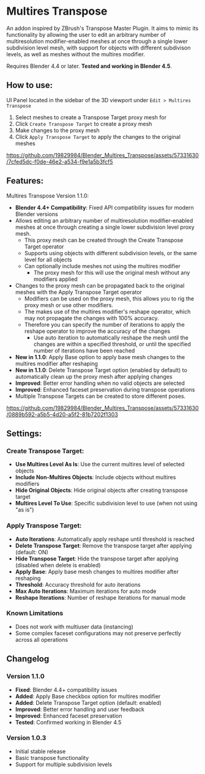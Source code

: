 # Multires Transpose
An addon inspired by ZBrush's Transpose Master Plugin. It aims to mimic its functionality by allowing the user to edit an arbitrary number of multiresolution modifier-enabled meshes at once through a single lower subdivision level mesh, with support for objects with different subdivison levels, as well as meshes without the multires modifier.

Requires Blender 4.4 or later. **Tested and working in Blender 4.5**.

## How to use:
UI Panel located in the sidebar of the 3D viewport under `Edit > Multires Transpose`
1. Select meshes to create a Transpose Target proxy mesh for
2. Click `Create Transpose Target` to create a proxy mesh
3. Make changes to the proxy mesh
4. Click `Apply Transpose Target` to apply the changes to the original meshes

https://github.com/19829984/Blender_Multires_Transpose/assets/57331630/7cfed5dc-f0de-46e2-a534-f9e1a5b3fcf5

## Features:
Multires Transpose Version 1.1.0:
* **Blender 4.4+ Compatibility**: Fixed API compatibility issues for modern Blender versions
* Allows editing an arbitrary number of multiresolution modifier-enabled meshes at once through creating a single lower subdivision level proxy mesh.
    * This proxy mesh can be created through the Create Transpose Target operator
    * Supports using objects with different subdivision levels, or the same level for all objects
    * Can optionally include meshes not using the multires modifier
        * The proxy mesh for this will use the original mesh without any modifiers applied
* Changes to the proxy mesh can be propagated back to the original meshes with the Apply Transpose Target operator
    * Modifiers can be used on the proxy mesh, this allows you to rig the proxy mesh or use other modifiers.
    * The makes use of the multires modifier's reshape operator, which may not propagate the changes with 100% accuracy.
    * Therefore you can specify the number of iterations to apply the reshape operator to improve the accuracy of the changes
        * Use auto iteration to automatically reshape the mesh until the changes are within a specified threshold, or until the specified number of iterations have been reached
* **New in 1.1.0**: Apply Base option to apply base mesh changes to the multires modifier after reshaping
* **New in 1.1.0**: Delete Transpose Target option (enabled by default) to automatically clean up the proxy mesh after applying changes
* **Improved**: Better error handling when no valid objects are selected
* **Improved**: Enhanced faceset preservation during transpose operations
* Multiple Transpose Targets can be created to store different poses.
  
https://github.com/19829984/Blender_Multires_Transpose/assets/57331630/0889b592-a5b5-4d20-a5f2-81b7202f1303

## Settings:

### Create Transpose Target:
- **Use Multires Level As Is**: Use the current multires level of selected objects
- **Include Non-Multires Objects**: Include objects without multires modifiers
- **Hide Original Objects**: Hide original objects after creating transpose target
- **Multires Level To Use**: Specific subdivision level to use (when not using "as is")

### Apply Transpose Target:
- **Auto Iterations**: Automatically apply reshape until threshold is reached
- **Delete Transpose Target**: Remove the transpose target after applying (default: ON)
- **Hide Transpose Target**: Hide the transpose target after applying (disabled when delete is enabled)
- **Apply Base**: Apply base mesh changes to multires modifier after reshaping
- **Threshold**: Accuracy threshold for auto iterations
- **Max Auto Iterations**: Maximum iterations for auto mode
- **Reshape Iterations**: Number of reshape iterations for manual mode

### Known Limitations
- Does not work with multiuser data (instancing)
- Some complex faceset configurations may not preserve perfectly across all operations

## Changelog

### Version 1.1.0
- **Fixed**: Blender 4.4+ compatibility issues
- **Added**: Apply Base checkbox option for multires modifier
- **Added**: Delete Transpose Target option (default: enabled)
- **Improved**: Better error handling and user feedback
- **Improved**: Enhanced faceset preservation
- **Tested**: Confirmed working in Blender 4.5

### Version 1.0.3
- Initial stable release
- Basic transpose functionality
- Support for multiple subdivision levels
